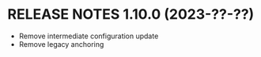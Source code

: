 # RELEASE NOTES 1.10.0 (2023-??-??)

* Remove intermediate configuration update
* Remove legacy anchoring
